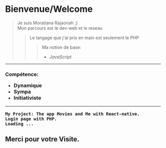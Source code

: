 #  Bienvenue/Welcome

> Je suis Moratiana Rajaonah ;)  
>Mon parcours est le dev-web et le reseau
> >Le langage que j'ai pris en main est seulement le PHP
> > >Ma notion de base:
>  > > * *JavaScript*  
>>>
___ 




<strong><H3>Compétence:</strong>
    <ul>
        <li>Dynamique</li>
        <li>Sympa</li>
        <li>Initiativiste</li>
    </ul>
<hr>

````
My Project: The app Movies and Me with React-native.
Login page with PHP.
Loading ...
````
## Merci pour votre Visite.
